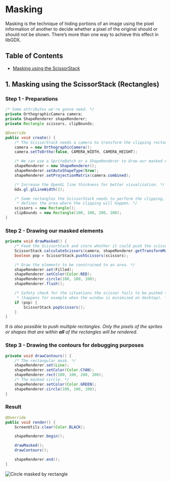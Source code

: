 # Masking

Masking is the technique of hiding portions of an image using the pixel information of another to decide whether a pixel of the original should or should not be shown. There’s more than one way to achieve this effect in libGDX.

## Table of Contents ##

  * [Masking using the ScissorStack](Masking#1.-Masking-using-the-ScissorStack-(Rectangles))

## 1. Masking using the ScissorStack (Rectangles)

### Step 1 - Preparations

```java
/* Some attributes we're gonna need. */
private OrthographicCamera camera;
private ShapeRenderer shapeRenderer;
private Rectangle scissors, clipBounds;

@Override
public void create() {
    /* The ScissorStack needs a camera to transform the clipping rectangles. */
    camera = new OrthographicCamera();
    camera.setToOrtho(false, CAMERA_WIDTH, CAMERA_HEIGHT);

    /* We can use a SpriteBatch or a ShapeRenderer to draw our masked elements. */
    shapeRenderer = new ShapeRenderer();
    shapeRenderer.setAutoShapeType(true);
    shapeRenderer.setProjectionMatrix(camera.combined);

    /* Increase the OpenGL line thickness for better visualization. */
    Gdx.gl.glLineWidth(2);

    /* Some rectangles the ScissorStack needs to perform the clipping, "clipBounds"
     * defines the area where the clipping will happen. */
    scissors = new Rectangle();
    clipBounds = new Rectangle(100, 100, 200, 200);
}
```
### Step 2 - Drawing our masked elements
```java
private void drawMasked() {
    /* Feed the ScissorStack and store whether it could push the scissors or not. */
    ScissorStack.calculateScissors(camera, shapeRenderer.getTransformMatrix(), clipBounds, scissors);
    boolean pop = ScissorStack.pushScissors(scissors);

    /* Draw the elements to be constrained to an area. */
    shapeRenderer.set(Filled);
    shapeRenderer.setColor(Color.RED);
    shapeRenderer.circle(100, 100, 100);
    shapeRenderer.flush();

    /* Safety check for the situations the scissor fails to be pushed to the stack
     * (happens for example when the window is minimized on desktop). */
    if (pop) {
        ScissorStack.popScissors();
    }
}
```
_It is also possible to push multiple rectangles. Only the pixels of the sprites or shapes that are within <b>all</b> of the rectangles will be rendered._
### Step 3 - Drawing the contours for debugging purposes
```java
private void drawContours() {
    /* The rectangular mask. */
    shapeRenderer.set(Line);
    shapeRenderer.setColor(Color.CYAN);
    shapeRenderer.rect(100, 100, 200, 200);
    /* The masked circle. */
    shapeRenderer.setColor(Color.GREEN);
    shapeRenderer.circle(100, 100, 100);
}
```
### Result
```java
@Override
public void render() {
    ScreenUtils.clear(Color.BLACK);

    shapeRenderer.begin();

    drawMasked();
    drawContours();

    shapeRenderer.end();
}
```
![Circle masked by rectangle](https://i.imgur.com/8iNQ7FM.png)